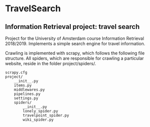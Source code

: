 # TravelSearch
## Information Retrieval project: travel search

Project for the University of Amsterdam course Information Retrieval 2018/2019. Implements a simple search engine for travel information.

Crawling is implemented with scrapy, which follows the following file structure. All spiders, which are responsible for crawling a particular website, reside in the folder project/spiders/.
```
scrapy.cfg
project/
    __init__.py
    items.py
    middlewares.py
    pipelines.py
    settings.py
    spiders/
        __init__.py
        lonely_spider.py
        travelpoint_spider.py
        wiki_spider.py
```